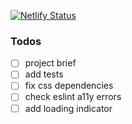 [![Netlify Status](https://api.netlify.com/api/v1/badges/570c35dc-0ba8-47b7-9465-c0979a1f1dab/deploy-status)](https://app.netlify.com/sites/whitebox-react-client/deploys)

### Todos
- [ ] project brief
- [ ] add tests
- [ ] fix css dependencies
- [ ] check eslint a11y errors
- [ ] add loading indicator